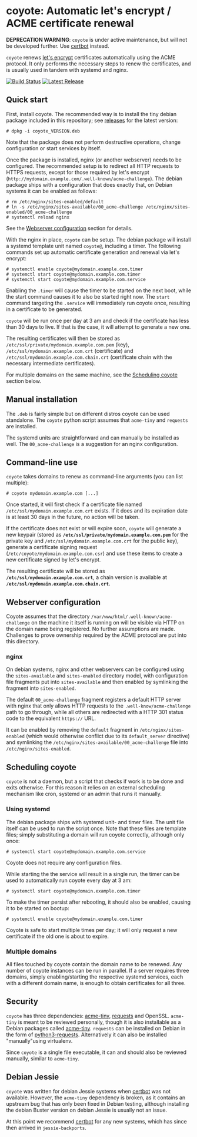 coyote: Automatic let's encrypt / ACME certificate renewal
==========================================================

**DEPRECATION WARNING**: `coyote` is under active maintenance, but will not be developed further. Use [certbot](https://certbot.eff.org) instead.

`coyote` renews [let's encrypt](https://letsencrypt.org/) certificates automatically using the ACME protocol. It only performs the necessary steps to renew the certificates, and is usually used in tandem with systemd and nginx.


[![Build Status](https://travis-ci.org/49nord/coyote.svg?branch=master)](https://travis-ci.org/49nord/coyote)
[![Latest Release](https://img.shields.io/github/release/49nord/coyote/all.svg)](https://github.com/49nord/coyote/releases)

Quick start
-----------

First, install coyote. The recommended way is to install the tiny debian package included in this repository; see [releases](https://github.com/49nord/coyote/releases) for the latest version:

```
# dpkg -i coyote_VERSION.deb
```

Note that the package does not perform destructive operations, change configuration or start services by itself.

Once the package is installed, nginx (or another webserver) needs to be configured. The recommended setup is to redirect all HTTP requests to HTTPS requests, except for those required by let's encrypt (`http://mydomain.example.com/.well-known/acme-challenge`). The debian package ships with a configuration that does exactly that, on Debian systems it can be enabled as follows:

```
# rm /etc/nginx/sites-enabled/default
# ln -s /etc/nginx/sites-available/00_acme-challenge /etc/nginx/sites-enabled/00_acme-challenge
# systemctl reload nginx
```

See the [Webserver configuration](#webserver-configuration) section for details.

With the nginx in place, `coyote` can be setup. The debian package will install a systemd template unit named `coyote@`, including a timer. The following commands set up automatic certificate generation and renewal via let's encrypt:

```
# systemctl enable coyote@mydomain.example.com.timer
# systemctl start coyote@mydomain.example.com.timer
# systemctl start coyote@mydomain.example.com.service
```

Enabling the `.timer` will cause the timer to be started on the next boot, while the start command causes it to also be started right now. The `start` command targeting the `.service` will immediately run coyote once, resulting in a certificate to be generated.

`coyote` will be run once per day at 3 am and check if the certificate has less than 30 days to live. If that is the case, it will attempt to generate a new one.

The resulting certificates will then be stored as `/etc/ssl/private/mydomain.example.com.pem` (key), `/etc/ssl/mydomain.example.com.crt` (certificate) and `/etc/ssl/mydomain.example.com.chain.crt` (certificate chain with the necessary intermediate certificates).

For multiple domains on the same machine, see the [Scheduling coyote](#scheduling-coyote) section below.

## Manual installation

The `.deb` is fairly simple but on different distros coyote can be used standalone. The `coyote` python script assumes that `acme-tiny` and `requests` are installed.

The systemd units are straightforward and can manually be installed as well. The `00_acme-challenge` is a suggestion for an nginx configuration.


Command-line use
----------------

`coyote` takes domains to renew as command-line arguments (you can list multiple):

```
# coyote mydomain.example.com [...]
```

Once started, it will first check if a certificate file named `/etc/ssl/mydomain.example.com.crt` exists. If it does and its expiration date is at least 30 days in the future, no action will be taken.

If the certificate does not exist or will expire soon, `coyote` will generate a new keypair (stored as **`/etc/ssl/private/mydomain.example.com.pem`** for the private key and `/etc/ssl/mydomain.example.com.crt` for the public key), generate a certificate signing request (`/etc/coyote/mydomain.example.com.csr`) and use these items to create a new certificate signed by let's encrypt.

The resulting certificate will be stored as **`/etc/ssl/mydomain.example.com.crt`**, a chain version is available at **`/etc/ssl/mydomain.example.com.chain.crt`**.


Webserver configuration
-----------------------

Coyote assumes that the directory `/var/www/html/.well-known/acme-challenge` on the machine it itself is running on will be visible via HTTP on the domain name being registered. No further assumptions are made. Challenges to prove ownership required by the ACME protocol are put into this directory.

### nginx

On debian systems, nginx and other webservers can be configured using the `sites-available` and `sites-enabled` directory model, with configuration file fragments put into `sites-available` and then enabled by symlinking the fragment into `sites-enabled`.

The default `00_acme-challenge` fragment registers a default HTTP server with nginx that only allows HTTP requests to the `.well-know/acme-challenge` path to go through, while all others are redirected with a HTTP 301 status code to the equivalent `https://` URL.

It can be enabled by removing the `default` fragment in `/etc/nginx/sites-enabled` (which would otherwise conflict due to its `default_server` directive) and symlinking the `/etc/nginx/sites-available/00_acme-challenge` file into `/etc/nginx/sites-enabled`.


Scheduling coyote
-----------------

`coyote` is not a daemon, but a script that checks if work is to be done and exits otherwise. For this reason it relies on an external scheduling mechanism like cron, systemd or an admin that runs it manually.

### Using systemd

The debian package ships with systemd unit- and timer files. The unit file itself can be used to run the script once. Note that these files are template files; simply substituting a domain will run coyote correctly, although only once:

```
# systemctl start coyote@mydomain.example.com.service
```

Coyote does not require any configuration files.

While starting the the service will result in a single run, the timer can be used to automatically run coyote every day at 3 am:

```
# systemctl start coyote@mydomain.example.com.timer
```

To make the timer persist after rebooting, it should also be enabled, causing it to be started on bootup:

```
# systemctl enable coyote@mydomain.example.com.timer
```

Coyote is safe to start multiple times per day; it will only request a new certificate if the old one is about to expire.


### Multiple domains

All files touched by coyote contain the domain name to be renewed. Any number of coyote instances can be run in parallel. If a server requires three domains, simply enabling/starting the respective systemd services, each with a different domain name, is enough to obtain certificates for all three.


Security
--------

`coyote` has three dependencies: [acme-tiny](https://github.com/diafygi/acme-tiny), [requests](docs.python-requests.org/) and OpenSSL. `acme-tiny` is meant to be reviewed personally, though it is also installable as a Debian packages called [acme-tiny](https://packages.debian.org/search?keywords=acme-tiny). `requests` can be installed on Debian in the form of [python3-requests](https://packages.debian.org/search?suite=default&section=all&arch=any&searchon=names&keywords=python3-requests). Alternatively it can also be installed "manually"using virtualenv.

Since `coyote` is a single file executable, it can and should also be reviewed manually, similar to `acme-tiny`.


Debian Jessie
-------------

`coyote` was written for debian Jessie systems when [certbot](https://certbot.eff.org/all-instructions/#debian-8-jessie-none-of-the-above) was not available. However, the `acme-tiny` dependency is broken, as it contains an upstream bug that has only been fixed in Debian testing, although installing the debian Buster version on debian Jessie is usually not an issue.

At this point we recommend [certbot](https://certbot.eff.org/all-instructions/#debian-8-jessie-none-of-the-above) for any new systems, which has since then arrived in `jessie-backports`.

